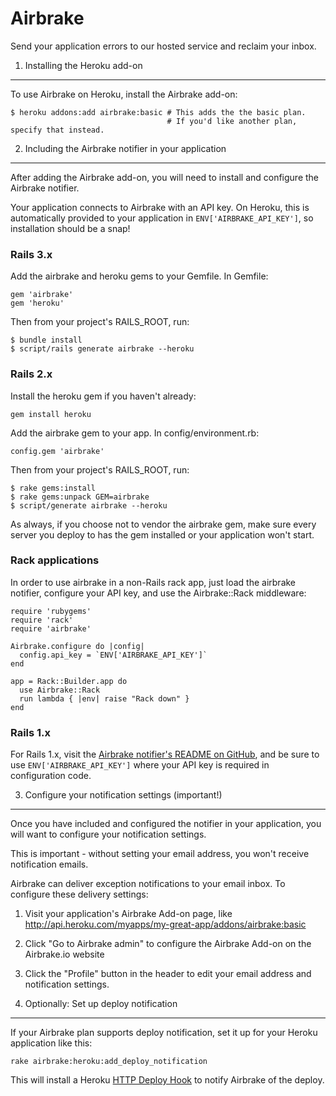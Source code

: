 Airbrake
===========
Send your application errors to our hosted service and reclaim your inbox.

1. Installing the Heroku add-on
----------------------------
To use Airbrake on Heroku, install the Airbrake add-on:

    $ heroku addons:add airbrake:basic # This adds the the basic plan.
                                       # If you'd like another plan, specify that instead.

2. Including the Airbrake notifier in your application
--------------------------------------------------
After adding the Airbrake add-on, you will need to install and configure the Airbrake notifier.

Your application connects to Airbrake with an API key. On Heroku, this is automatically provided to your
application in `ENV['AIRBRAKE_API_KEY']`, so installation should be a snap!

### Rails 3.x

Add the airbrake and heroku gems to your Gemfile.  In Gemfile:

    gem 'airbrake'
    gem 'heroku'

Then from your project's RAILS_ROOT, run:

    $ bundle install
    $ script/rails generate airbrake --heroku

### Rails 2.x

Install the heroku gem if you haven't already:

    gem install heroku

Add the airbrake gem to your app. In config/environment.rb:

    config.gem 'airbrake'

Then from your project's RAILS_ROOT, run:

    $ rake gems:install
    $ rake gems:unpack GEM=airbrake
    $ script/generate airbrake --heroku

As always, if you choose not to vendor the airbrake gem, make sure
every server you deploy to has the gem installed or your application won't start.

### Rack applications

In order to use airbrake in a non-Rails rack app, just load the airbrake notifier, configure your API key, and use the Airbrake::Rack middleware:

    require 'rubygems'
    require 'rack'
    require 'airbrake'

    Airbrake.configure do |config|
      config.api_key = `ENV['AIRBRAKE_API_KEY']`
    end

    app = Rack::Builder.app do
      use Airbrake::Rack
      run lambda { |env| raise "Rack down" }
    end

### Rails 1.x

For Rails 1.x, visit the [Airbrake notifier's README on GitHub](http://github.com/airbrake/airbrake),
and be sure to use `ENV['AIRBRAKE_API_KEY']` where your API key is required in configuration code.

3. Configure your notification settings (important!)
---------------------------------------------------

Once you have included and configured the notifier in your application,
you will want to configure your notification settings.

This is important - without setting your email address, you won't receive notification emails.

Airbrake can deliver exception notifications to your email inbox.  To configure these delivery settings:

1. Visit your application's Airbrake Add-on page, like [ http://api.heroku.com/myapps/my-great-app/addons/airbrake:basic ](http://api.heroku.com/myapps/my-great-app/addons/airbrake:basic) 
2. Click "Go to Airbrake admin" to configure the Airbrake Add-on on the Airbrake.io website
3. Click the "Profile" button in the header to edit your email address and notification settings.

4. Optionally: Set up deploy notification
-----------------------------------------

If your Airbrake plan supports deploy notification, set it up for your Heroku application like this:

    rake airbrake:heroku:add_deploy_notification

This will install a Heroku [HTTP Deploy Hook](http://docs.heroku.com/deploy-hooks) to notify Airbrake of the deploy.
